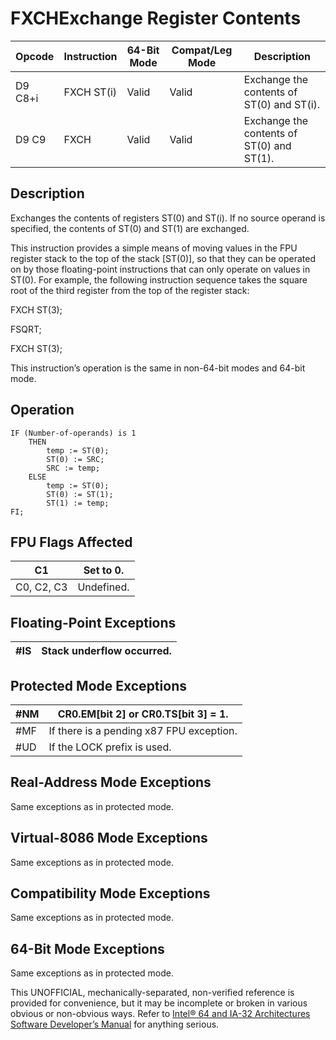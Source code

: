 # FXCH**Exchange Register Contents**

| Opcode  | Instruction | 64-Bit Mode | Compat/Leg Mode | Description                               |
| ------- | ----------- | ----------- | --------------- | ----------------------------------------- |
| D9 C8+i | FXCH ST(i)  | Valid       | Valid           | Exchange the contents of ST(0) and ST(i). |
| D9 C9   | FXCH        | Valid       | Valid           | Exchange the contents of ST(0) and ST(1). |

## Description

Exchanges the contents of registers ST(0) and ST(i). If no source operand is specified, the contents of ST(0) and ST(1) are exchanged.

This instruction provides a simple means of moving values in the FPU register stack to the top of the stack [ST(0)], so that they can be operated on by those floating-point instructions that can only operate on values in ST(0). For example, the following instruction sequence takes the square root of the third register from the top of the register stack:

FXCH ST(3);

FSQRT;

FXCH ST(3);

This instruction’s operation is the same in non-64-bit modes and 64-bit mode.

## Operation

```
IF (Number-of-operands) is 1
    THEN
        temp := ST(0);
        ST(0) := SRC;
        SRC := temp;
    ELSE
        temp := ST(0);
        ST(0) := ST(1);
        ST(1) := temp;
FI;

```

## FPU Flags Affected

| C1         | Set to 0.  |
| ---------- | ---------- |
| C0, C2, C3 | Undefined. |

## Floating-Point Exceptions

| \#​IS | Stack underflow occurred. |
| ----- | ------------------------- |

## Protected Mode Exceptions

| \#​NM  | CR0.EM[bit 2] or CR0.TS[bit 3] = 1.      |
| ------ | ---------------------------------------- |
| \#​​MF | If there is a pending x87 FPU exception. |
| #​​​UD | If the LOCK prefix is used.              |

## Real-Address Mode Exceptions

Same exceptions as in protected mode.

## Virtual-8086 Mode Exceptions

Same exceptions as in protected mode.

## Compatibility Mode Exceptions

Same exceptions as in protected mode.

## 64-Bit Mode Exceptions

Same exceptions as in protected mode.

This UNOFFICIAL, mechanically-separated, non-verified reference is provided for convenience, but it may be
incomplete or broken in various obvious or non-obvious
ways. Refer to [Intel® 64 and IA-32 Architectures Software Developer’s Manual](https://software.intel.com/en-us/download/intel-64-and-ia-32-architectures-sdm-combined-volumes-1-2a-2b-2c-2d-3a-3b-3c-3d-and-4) for anything serious.
